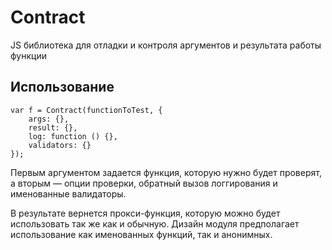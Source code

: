 Contract
========

JS библиотека для отладки и контроля аргументов и результата работы функции

Использование
-------------

    var f = Contract(functionToTest, {
        args: {},
        result: {},
        log: function () {},
        validators: {}
    });

Первым аргументом задается функция, которую нужно будет проверят, а вторым —
опции проверки, обратный вызов логгирования и именованные валидаторы.

В результате вернется прокси-функция, которую можно будет использовать
так же как и обычную. Дизайн модуля предполагает использование как
именованных функций, так и анонимных.
